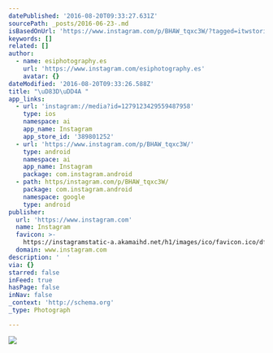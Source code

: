 ```yaml
---
datePublished: '2016-08-20T09:33:27.631Z'
sourcePath: _posts/2016-06-23-.md
isBasedOnUrl: 'https://www.instagram.com/p/BHAW_tqxc3W/?tagged=itwstories'
keywords: []
related: []
author:
  - name: esiphotography.es
    url: 'https://www.instagram.com/esiphotography.es'
    avatar: {}
dateModified: '2016-08-20T09:33:26.588Z'
title: "\uD83D\uDD4A "
app_links:
  - url: 'instagram://media?id=1279123429559487958'
    type: ios
    namespace: ai
    app_name: Instagram
    app_store_id: '389801252'
  - url: 'https://www.instagram.com/p/BHAW_tqxc3W/'
    type: android
    namespace: ai
    app_name: Instagram
    package: com.instagram.android
  - path: https/instagram.com/p/BHAW_tqxc3W/
    package: com.instagram.android
    namespace: google
    type: android
publisher:
  url: 'https://www.instagram.com'
  name: Instagram
  favicon: >-
    https://instagramstatic-a.akamaihd.net/h1/images/ico/favicon.ico/dfa85bb1fd63.ico
  domain: www.instagram.com
description: '  '
via: {}
starred: false
inFeed: true
hasPage: false
inNav: false
_context: 'http://schema.org'
_type: Photograph

---
```

![  ](https://imgflo.herokuapp.com/graph/vahj1ThiexotieMo/449241357a351f5554c3b34d13214e30/croprotate.jpg?cropheight=640&cropwidth=434&degrees=0&input=https%3A%2F%2Fscontent.cdninstagram.com%2Ft51.2885-15%2Fs640x640%2Fsh0.08%2Fe35%2F13385926_268132770209956_819502112_n.jpg%3Fig_cache_key%3DMTI3OTEyMzQyOTU1OTQ4Nzk1OA%253D%253D.2&x=103&y=0)